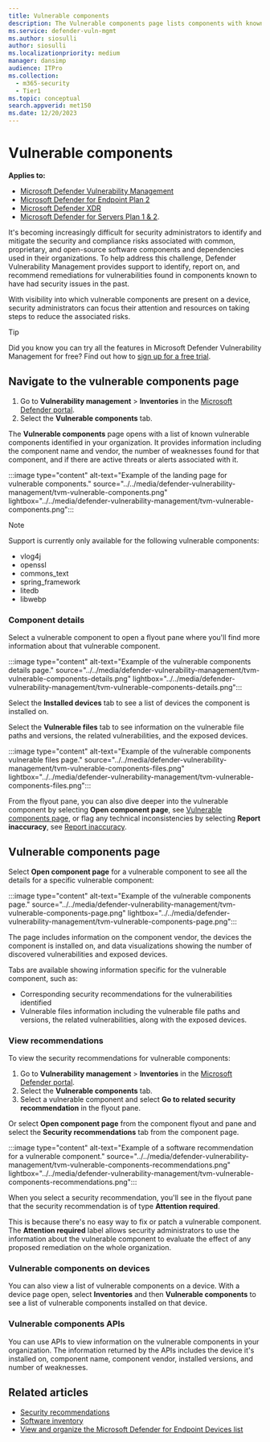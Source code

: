```yaml
---
title: Vulnerable components
description: The Vulnerable components page lists components with known critical vulnerabilities.
ms.service: defender-vuln-mgmt
ms.author: siosulli
author: siosulli
ms.localizationpriority: medium
manager: dansimp
audience: ITPro
ms.collection:
  - m365-security
  - Tier1
ms.topic: conceptual
search.appverid: met150
ms.date: 12/20/2023
---
```


# Vulnerable components

**Applies to:**

- [Microsoft Defender Vulnerability Management](https://go.microsoft.com/fwlink/?linkid=2229011)
- [Microsoft Defender for Endpoint Plan 2](https://go.microsoft.com/fwlink/?linkid=2154037)
- [Microsoft Defender XDR](https://go.microsoft.com/fwlink/?linkid=2118804)
- [Microsoft Defender for Servers Plan 1 & 2](/azure/defender-for-cloud/plan-defender-for-servers-select-plan).

It's becoming increasingly difficult for security administrators to identify and mitigate the security and compliance risks associated with common, proprietary, and open-source software components and dependencies used in their organizations. To help address this challenge, Defender Vulnerability Management provides support to identify, report on, and recommend remediations for vulnerabilities found in components known to have had security issues in the past.

With visibility into which vulnerable components are present on a device, security administrators can focus their attention and resources on taking steps to reduce the associated risks.

> [!TIP]
> Did you know you can try all the features in Microsoft Defender Vulnerability Management for free? Find out how to [sign up for a free trial](../defender-vulnerability-management/defender-vulnerability-management-trial.md).

## Navigate to the vulnerable components page

1. Go to **Vulnerability management** \> **Inventories** in the [Microsoft Defender portal](https://security.microsoft.com).
2. Select the **Vulnerable components** tab.

The **Vulnerable components** page opens with a list of known vulnerable components identified in your organization. It provides information including the component name and vendor, the number of weaknesses found for that component, and if there are active threats or alerts associated with it.

:::image type="content" alt-text="Example of the landing page for vulnerable components." source="../../media/defender-vulnerability-management/tvm-vulnerable-components.png" lightbox="../../media/defender-vulnerability-management/tvm-vulnerable-components.png":::

> [!NOTE]
> Support is currently only available for the following vulnerable components:
>
> - vlog4j
> - openssl
> - commons_text
> - spring_framework
> - litedb
> - libwebp

### Component details

Select a vulnerable component to open a flyout pane where you'll find more information about that vulnerable component.

:::image type="content" alt-text="Example of the vulnerable components details page." source="../../media/defender-vulnerability-management/tvm-vulnerable-components-details.png" lightbox="../../media/defender-vulnerability-management/tvm-vulnerable-components-details.png":::

Select the **Installed devices** tab to see a list of devices the component is installed on.

Select the **Vulnerable files** tab to see information on the vulnerable file paths and versions, the related vulnerabilities, and the exposed devices.

:::image type="content" alt-text="Example of the vulnerable components vulnerable files page." source="../../media/defender-vulnerability-management/tvm-vulnerable-components-files.png" lightbox="../../media/defender-vulnerability-management/tvm-vulnerable-components-files.png":::

From the flyout pane, you can also dive deeper into the vulnerable component by selecting **Open component page**, see [Vulnerable components page](#vulnerable-components-page), or flag any technical inconsistencies by selecting **Report inaccuracy**, see [Report inaccuracy](./tvm-software-inventory.md#report-inaccuracy).

## Vulnerable components page

Select **Open component page** for a vulnerable component to see all the details for a specific vulnerable component:

:::image type="content" alt-text="Example of the vulnerable components page." source="../../media/defender-vulnerability-management/tvm-vulnerable-components-page.png" lightbox="../../media/defender-vulnerability-management/tvm-vulnerable-components-page.png":::

The page includes information on the component vendor, the devices the component is installed on, and data visualizations showing the number of discovered vulnerabilities and exposed devices.

Tabs are available showing information specific for the vulnerable component, such as:

- Corresponding security recommendations for the vulnerabilities identified
- Vulnerable files information including the vulnerable file paths and versions, the related vulnerabilities, along with the exposed devices.

### View recommendations

To view the security recommendations for vulnerable components:

1. Go to **Vulnerability management** \> **Inventories** in the [Microsoft Defender portal](https://security.microsoft.com).
2. Select the **Vulnerable components** tab.
3. Select a vulnerable component and select **Go to related security recommendation** in the flyout pane.

Or select **Open component page** from the component flyout and pane and select the **Security recommendations** tab from the component page.

:::image type="content" alt-text="Example of a software recommendation for a vulnerable component." source="../../media/defender-vulnerability-management/tvm-vulnerable-components-recommendations.png" lightbox="../../media/defender-vulnerability-management/tvm-vulnerable-components-recommendations.png":::

When you select a security recommendation, you'll see in the flyout pane that the security recommendation is of type **Attention required**.

This is because there's no easy way to fix or patch a vulnerable component. The **Attention required** label allows security administrators to use the information about the vulnerable component to evaluate the effect of any proposed remediation on the whole organization.

### Vulnerable components on devices

You can also view a list of vulnerable components on a device. With a device page open, select **Inventories** and then **Vulnerable components** to see a list of vulnerable components installed on that device.

### Vulnerable components APIs

You can use APIs to view information on the vulnerable components in your organization. The information returned by the APIs includes the device it's installed on, component name, component vendor, installed versions, and number of weaknesses.

## Related articles

- [Security recommendations](tvm-security-recommendation.md)
- [Software inventory](tvm-software-inventory.md)
- [View and organize the Microsoft Defender for Endpoint Devices list](../defender-endpoint/machines-view-overview.md)
